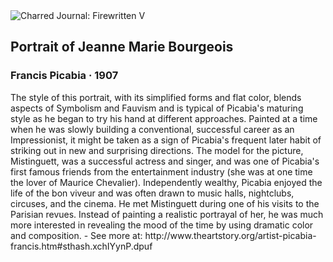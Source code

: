 <div class="artwork-of-the-day">
  <div class="container">
    <div class="img-wrapper">
      <img
        src="https://uploads8.wikiart.org/images/francis-picabia/portrait-of-jeanne-marie-bourgeois-1917.jpg!Large.jpg"
        alt="Charred Journal: Firewritten V" />
    </div>
    <div class="artwork-detail">
      <div class="artwork-origin"> 
        <h2 class="artwork-name">Portrait of Jeanne Marie Bourgeois</h2>
        <h3 class="artist">
          Francis Picabia
                    ·  1907
        </h3>
      </div>
      <p class="description">
        <span class="artwork-description-text ng-binding" ng-bind-html="viewModel.ArtworkOfTheDay.Description | unsafe">The style of this portrait, with its simplified forms and flat color, blends aspects of Symbolism and Fauvism and is typical of Picabia's maturing style as he began to try his hand at different approaches. Painted at a time when he was slowly building a conventional, successful career as an Impressionist, it might be taken as a sign of Picabia's frequent later habit of striking out in new and surprising directions. The model for the picture, Mistinguett, was a successful actress and singer, and was one of Picabia's first famous friends from the entertainment industry (she was at one time the lover of Maurice Chevalier). Independently wealthy, Picabia enjoyed the life of the bon viveur and was often drawn to music halls, nightclubs, circuses, and the cinema. He met Mistinguett during one of his visits to the Parisian revues. Instead of painting a realistic portrayal of her, he was much more interested in revealing the mood of the time by using dramatic color and composition. - See more at: http://www.theartstory.org/artist-picabia-francis.htm#sthash.xchIYynP.dpuf</span>
                        <div class="text-shadow-container" ng-show="showShadow" style=""></div>
      </p>
    </div>
  </div>

</div>
